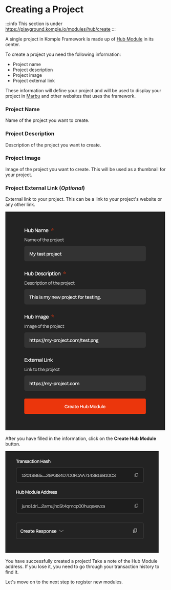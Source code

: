# Creating a Project

:::info
This section is under https://playground.komple.io/modules/hub/create
:::

A single project in Komple Framework is made up of [Hub Module](/docs/komple-framework/modules/02-Hub-Module.md) in its center.

To create a project you need the following information:

- Project name
- Project description
- Project image
- Project external link

These information will define your project and will be used to display your project in [Marbu](/docs/marbu/overview.md) and other websites that uses the framework.

### Project Name

Name of the project you want to create.

### Project Description

Description of the project you want to create.

### Project Image

Image of the project you want to create. This will be used as a thumbnail for your project.

### Project External Link (_Optional_)

External link to your project. This can be a link to your project's website or any other link.

![Create a Project](/playground-guides/projects/create-project.png)

After you have filled in the information, click on the **Create Hub Module** button.

![Create a Project Response](/playground-guides/projects/create-project-response.png)

You have successfully created a project! Take a note of the Hub Module address. If you lose it, you need to go through your transaction history to find it.

Let's move on to the next step to register new modules.

<!-- TEST HUB MODULE ADDRESS: juno1s54g6t5t0gkhm3xjwuav75zks59gjcysmv029unqwrtz3jv2n5zs7vt6q8 -->
